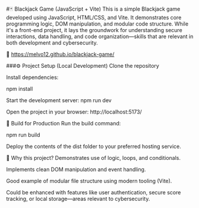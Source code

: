#🃏 Blackjack Game (JavaScript + Vite)
This is a simple Blackjack game developed using JavaScript, HTML/CSS, and Vite. It demonstrates core programming logic, DOM manipulation, and modular code structure. While it's a front-end project, it lays the groundwork for understanding secure interactions, data handling, and code organization—skills that are relevant in both development and cybersecurity.

🔗 https://melvo12.github.io/blackjack-game/

###⚙️ Project Setup (Local Development)
Clone the repository

Install dependencies:

npm install

Start the development server:
npm run dev

Open the project in your browser:
http://localhost:5173/

🚀 Build for Production
Run the build command:

npm run build

Deploy the contents of the dist folder to your preferred hosting service.

🧠 Why this project?
Demonstrates use of logic, loops, and conditionals.

Implements clean DOM manipulation and event handling.

Good example of modular file structure using modern tooling (Vite).

Could be enhanced with features like user authentication, secure score tracking, or local storage—areas relevant to cybersecurity.

